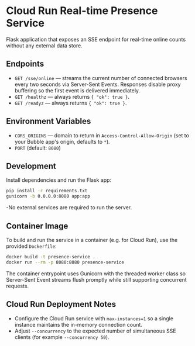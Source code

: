 # Cloud Run Real-time Presence Service

Flask application that exposes an SSE endpoint for real-time online counts without any external data store.

## Endpoints

- `GET /sse/online` — streams the current number of connected browsers every two seconds via Server-Sent Events. Responses disable proxy buffering so the first event is delivered immediately.
- `GET /healthz` — always returns `{ "ok": true }`.
- `GET /readyz` — always returns `{ "ok": true }`.

## Environment Variables

- `CORS_ORIGINS` — domain to return in `Access-Control-Allow-Origin` (set to your Bubble app's origin, defaults to `*`).
- `PORT` (default: `8080`)

## Development

Install dependencies and run the Flask app:

```bash
pip install -r requirements.txt
gunicorn -b 0.0.0.0:8080 app:app
```

-No external services are required to run the server.

## Container Image

To build and run the service in a container (e.g. for Cloud Run), use the provided
`Dockerfile`:

```bash
docker build -t presence-service .
docker run --rm -p 8080:8080 presence-service
```

The container entrypoint uses Gunicorn with the threaded worker class so
Server-Sent Event streams flush promptly while still supporting concurrent
requests.

## Cloud Run Deployment Notes

- Configure the Cloud Run service with `max-instances=1` so a single instance maintains the in-memory connection count.
- Adjust `--concurrency` to the expected number of simultaneous SSE clients (for example `--concurrency 50`).
